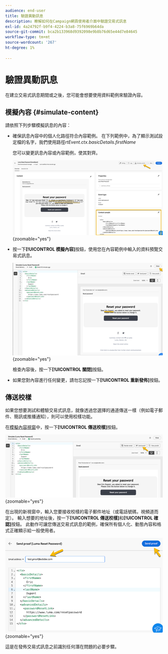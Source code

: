 ```yaml
---
audience: end-user
title: 驗證異動訊息
description: 瞭解如何在Campaign網頁使用者介面中驗證交易式訊息
exl-id: 4a24792f-b9f4-4224-b3a8-75f6969b64da
source-git-commit: bca2b133968d9392098e9b8b76d65e44d7e84645
workflow-type: tm+mt
source-wordcount: '267'
ht-degree: 1%

---
```


# 驗證異動訊息

在建立交易式訊息期間或之後，您可能會想要使用資料範例來驗證內容。

## 模擬內容 {#simulate-content}

請依照下列步驟模擬訊息的內容：

* 確保訊息內容中的個人化路徑符合內容範例。 在下列範例中，為了顯示測試設定檔的名字，我們使用路徑&#x200B;*rtEvent.ctx.basicDetails.firstName*

  您可以變更訊息內容或內容範例，使其對齊。

  ![](assets/validate-verification.png){zoomable="yes"}

* 按一下&#x200B;**[!UICONTROL 模擬內容]**&#x200B;按鈕，使用您在內容範例中輸入的資料預覽交易式訊息。

  ![](assets/validate-simulate.png){zoomable="yes"}

  檢查內容後，按一下&#x200B;**[!UICONTROL 關閉]**&#x200B;按鈕。

* 如果您對內容進行任何變更，請勿忘記按一下&#x200B;**[!UICONTROL 重新發佈]**&#x200B;按鈕。

## 傳送校樣

如果您想要測試和體驗交易式訊息，就像透過您選擇的通道傳送一樣（例如電子郵件、簡訊或推播通知），則可以使用校樣功能。

在[模擬內容視窗](#simulate-content)中，按一下&#x200B;**[!UICONTROL 傳送校樣]**&#x200B;按鈕。

![](assets/transactional-proof.png){zoomable="yes"}

在出現的新視窗中，輸入您要接收校樣的電子郵件地址（或電話號碼，視頻道而定）。 輸入想要的地址後，按一下&#x200B;**[!UICONTROL 傳送校樣]**&#x200B;和&#x200B;**[!UICONTROL 確認]**&#x200B;按鈕。 此動作可讓您傳送交易式訊息的範例，確保所有個人化、動態內容和格式正確顯示給一般使用者。

![](assets/transactional-sendproof.png){zoomable="yes"}

這是在發佈交易式訊息之前識別任何潛在問題的必要步驟。
